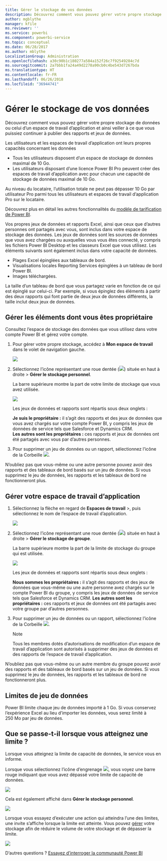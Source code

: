 ```yaml
---
title: Gérer le stockage de vos données
description: Découvrez comment vous pouvez gérer votre propre stockage de données ou celui d’un espace de travail d’application et ainsi veiller à ce que vous puissiez continuer à publier des rapports et jeux de données.
author: mgblythe
manager: kfile
ms.reviewer: ''
ms.service: powerbi
ms.component: powerbi-service
ms.topic: conceptual
ms.date: 06/28/2017
ms.author: mblythe
LocalizationGroup: Administration
ms.openlocfilehash: a30c90b1c180277a584a152f26c7f92549284c7d
ms.sourcegitcommit: 2a7bbb1fa24a49d2278a90cb0c4be543d7267bda
ms.translationtype: HT
ms.contentlocale: fr-FR
ms.lasthandoff: 06/26/2018
ms.locfileid: "36944741"
---
```

# <a name="manage-your-data-storage"></a>Gérer le stockage de vos données
Découvrez comment vous pouvez gérer votre propre stockage de données ou celui d’un espace de travail d’application et ainsi veiller à ce que vous puissiez continuer à publier des rapports et jeux de données.

Les utilisateurs et les espaces de travail d’application ont leurs propres capacités concernant les données

* Tous les utilisateurs disposent d’un espace de stockage de données maximal de 10 Go.
* Les utilisateurs disposant d’une licence Power BI Pro peuvent créer des espaces de travail d’application avec pour chacun une capacité de stockage de données maximal de 10 Go.

Au niveau du locataire, l’utilisation totale ne peut pas dépasser 10 Go par utilisateur Pro parmi tous les utilisateurs et espaces de travail d’application Pro sur le locataire.

Découvrez plus en détail les autres fonctionnalités du [modèle de tarification de Power BI](https://powerbi.microsoft.com/pricing).

Vos propres jeux de données et rapports Excel, ainsi que ceux que d’autres personnes ont partagés avec vous, sont inclus dans votre espace de stockage des données. Les jeux de données sont les sources de données que vous avez chargées ou auxquelles vous vous êtes connecté, y compris les fichiers Power BI Desktop et les classeurs Excel que vous utilisez. Les éléments suivants sont également inclus dans votre capacité de données.

* Plages Excel épinglées aux tableaux de bord.
* Visualisations locales Reporting Services épinglées à un tableau de bord Power BI.
* Images téléchargées.

La taille d’un tableau de bord que vous partagez varie en fonction de ce qui est épinglé sur celui-ci. Par exemple, si vous épinglez des éléments à partir des deux rapports qui font partie de deux jeux de données différents, la taille inclut deux jeux de données.

<a name="manage"/>

## <a name="manage-items-owned-by-you"></a>Gérer les éléments dont vous êtes propriétaire
Consultez l’espace de stockage des données que vous utilisez dans votre compte Power BI et gérez votre compte.

1. Pour gérer votre propre stockage, accédez à **Mon espace de travail** dans le volet de navigation gauche.
   
    ![](media/service-admin-manage-your-data-storage-in-power-bi/pbi_myworkspace.png)
2. Sélectionnez l’icône représentant une roue dentée (![](media/service-admin-manage-your-data-storage-in-power-bi/pbi_gearicon.png)) située en haut à droite \> **Gérer le stockage personnel**.
   
    La barre supérieure montre la part de votre limite de stockage que vous avez utilisée.
   
    ![](media/service-admin-manage-your-data-storage-in-power-bi/pbi_persnlstorage.png)
   
    Les jeux de données et rapports sont répartis sous deux onglets :
   
    **Je suis le propriétaire :** il s’agit des rapports et des jeux de données que vous avez chargés sur votre compte Power BI, y compris les jeux de données de service tels que Salesforce et Dynamics CRM.  
    **Les autres sont les propriétaires :** ces rapports et jeux de données ont été partagés avec vous par d’autres personnes.
3. Pour supprimer un jeu de données ou un rapport, sélectionnez l’icône de la Corbeille ![](media/service-admin-manage-your-data-storage-in-power-bi/pbi_deleteicon.png).

N’oubliez pas que vous-même ou une autre personne pouvez avoir des rapports et des tableaux de bord basés sur un jeu de données. Si vous supprimez le jeu de données, les rapports et les tableaux de bord ne fonctionneront plus.

## <a name="manage-your-app-workspace"></a>Gérer votre espace de travail d’application
1. Sélectionnez la flèche en regard de **Espaces de travail** \>, puis sélectionnez le nom de l’espace de travail d’application.
   
    ![](media/service-admin-manage-your-data-storage-in-power-bi/pbi_groupworkspaces.png)
2. Sélectionnez l’icône représentant une roue dentée (![](media/service-admin-manage-your-data-storage-in-power-bi/pbi_gearicon.png)) située en haut à droite \> **Gérer le stockage de groupe**.
   
    La barre supérieure montre la part de la limite de stockage du groupe qui est utilisée.
   
    ![](media/service-admin-manage-your-data-storage-in-power-bi/pbi_groupstorage.png)
   
    Les jeux de données et rapports sont répartis sous deux onglets :
   
    **Nous sommes les propriétaires :** il s’agit des rapports et des jeux de données que vous-même ou une autre personne avez chargés sur le compte Power BI du groupe, y compris les jeux de données de service tels que Salesforce et Dynamics CRM.
    **Les autres sont les propriétaires :** ces rapports et jeux de données ont été partagés avec votre groupe par d’autres personnes.
3. Pour supprimer un jeu de données ou un rapport, sélectionnez l’icône de la Corbeille ![](media/service-admin-manage-your-data-storage-in-power-bi/pbi_deleteicon.png).
   
   > [!NOTE]
   > Tous les membres dotés d’autorisations de modification d’un espace de travail d’application sont autorisés à supprimer des jeux de données et des rapports de l’espace de travail d’application.
   > 
   > 

N’oubliez pas que vous-même ou un autre membre du groupe pouvez avoir des rapports et des tableaux de bord basés sur un jeu de données. Si vous supprimez le jeu de données, les rapports et les tableaux de bord ne fonctionneront plus.

## <a name="dataset-limits"></a>Limites de jeu de données
Power BI limite chaque jeu de données importé à 1 Go. Si vous conservez l’expérience Excel au lieu d’importer les données, vous serez limité à 250 Mo par jeu de données.

## <a name="what-happens-when-you-hit-a-limit"></a>Que se passe-t-il lorsque vous atteignez une limite ?
Lorsque vous atteignez la limite de capacité de données, le service vous en informe. 

Lorsque vous sélectionnez l’icône d’engrenage ![](media/service-admin-manage-your-data-storage-in-power-bi/pbi_gearicon.png), vous voyez une barre rouge indiquant que vous avez dépassé votre limite de capacité de données.

![](media/service-admin-manage-your-data-storage-in-power-bi/manage-storage-limit.png)

Cela est également affiché dans **Gérer le stockage personnel**.

 ![](media/service-admin-manage-your-data-storage-in-power-bi/manage-storage-limit2.png)

 Lorsque vous essayez d’exécuter une action qui atteindra l’une des limites, une invite s’affiche lorsque la limite est atteinte. Vous pouvez [gérer](#manage) votre stockage afin de réduire le volume de votre stockage et de dépasser la limite.

 ![](media/service-admin-manage-your-data-storage-in-power-bi/powerbi-pro-over-limit.png)

 D’autres questions ? [Essayez d’interroger la communauté Power BI](http://community.powerbi.com/)

